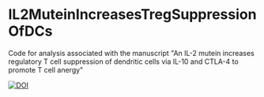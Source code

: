 # IL2MuteinIncreasesTregSuppressionOfDCs
Code for analysis associated with the manuscript "An IL-2 mutein increases regulatory T cell suppression of dendritic cells via IL-10 and CTLA-4 to promote T cell anergy"

[![DOI](https://zenodo.org/badge/429603240.svg)](https://zenodo.org/doi/10.5281/zenodo.6038724)

